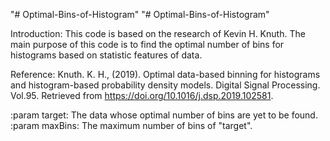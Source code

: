 "# Optimal-Bins-of-Histogram" 
"# Optimal-Bins-of-Histogram" 

Introduction: This code is based on the research of Kevin H. Knuth. The main purpose of this code is to find the optimal number of bins for histograms based on statistic features of data. 

Reference: Knuth. K. H., (2019). Optimal data-based binning for histograms and histogram-based probability density models. Digital Signal Processing. Vol.95. Retrieved from https://doi.org/10.1016/j.dsp.2019.102581.

:param target: The data whose optimal number of bins are yet to be found.
:param maxBins: The maximum number of bins of "target".
